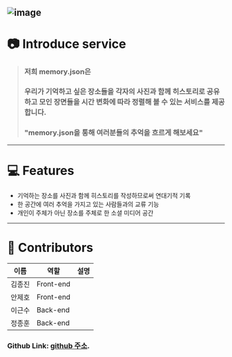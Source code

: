 ![image](https://user-images.githubusercontent.com/87626553/164439888-8079de47-6ec7-4ed8-b309-03bc85583611.png)
---
# :camera: Introduce service

> ### 저희 memory.json은 
> ### 우리가 기억하고 싶은 장소들을 각자의 사진과 함께 히스토리로 공유하고 모인 장면들을 시간 변화에 따라 정렬해 볼 수 있는 서비스를 제공합니다.
> ### "memory.json을 통해 여러분들의 추억을 흐르게 해보세요"

---
# :computer: Features
* 기억하는 장소를 사진과 함께 히스토리를 작성하므로써 연대기적 기록 
* 한 공간에 여러 추억을 가지고 있는 사람들과의 교류 기능
* 개인이 주체가 아닌 장소를 주체로 한 소셜 미디어 공간
---
# :bust_in_silhouette: Contributors

|이름|역할|설명|
|------|---|---|
|김종진|Front-end||
|안제호|Front-end||
|이근수|Back-end||
|정종훈|Back-end||


### Github Link: [github 주소](https://github.com/codestates/memory.json).
